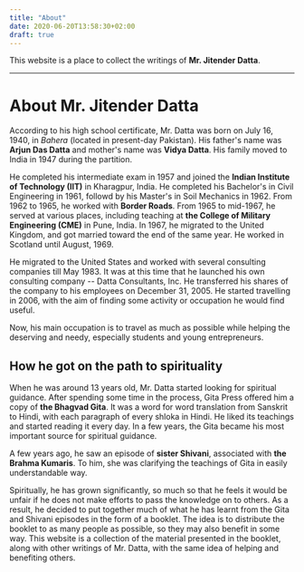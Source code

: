 ```yaml
---
title: "About"
date: 2020-06-20T13:58:30+02:00
draft: true
---
```


This website is a place to collect the writings of **Mr. Jitender Datta**.

---

# About Mr. Jitender Datta

According to his high school certificate, Mr. Datta was born on July 16, 1940, in *Bahera* (located in present-day Pakistan). His father's name was **Arjun Das Datta** and mother's name was **Vidya Datta**. His family moved to India in 1947 during the partition.

He completed his intermediate exam in 1957 and joined the **Indian Institute of Technology (IIT)** in Kharagpur, India. He completed his Bachelor's in Civil Engineering in 1961, followd by his Master's in Soil Mechanics in 1962. From 1962 to 1965, he worked with **Border Roads**. From 1965 to mid-1967, he served at various places, including teaching at **the College of Military Engineering (CME)** in Pune, India. In 1967, he migrated to the United Kingdom, and got married toward the end of the same year. He worked in Scotland until August, 1969.

He migrated to the United States and worked with several consulting companies till May 1983. It was at this time that he launched his own consulting company -- Datta Consultants, Inc. He transferred his shares of the company to his employees on December 31, 2005. He started travelling in 2006, with the aim of finding some activity or occupation he would find useful. 

Now, his main occupation is to travel as much as possible while helping the deserving and needy, especially students and young entrepreneurs. 


## How he got on the  path to spirituality

When he was around 13 years old, Mr. Datta started looking for spiritual guidance. After spending some time in the process, Gita Press offered him a copy of **the Bhagvad Gita**. It was a word for word translation from Sanskrit to Hindi, with each paragraph of every shloka in Hindi. He liked its teachings and started reading it every day. In a few years, the Gita became his most important source for spiritual guidance.

A few years ago, he saw an episode of **sister Shivani**, associated with **the Brahma Kumaris**. To him, she was clarifying the teachings of Gita in easily understandable way.

Spiritually, he has grown significantly, so much so that he feels it would be unfair if he does not make efforts to pass the knowledge on to others. As a result, he decided to put together much of what he has learnt from the Gita and Shivani episodes in the form of a booklet. The idea is to distribute the booklet to as many people as possible, so they may also benefit in some way. This website is a collection of the material presented in the booklet, along with other writings of Mr. Datta, with the same idea of helping and benefiting others. 
